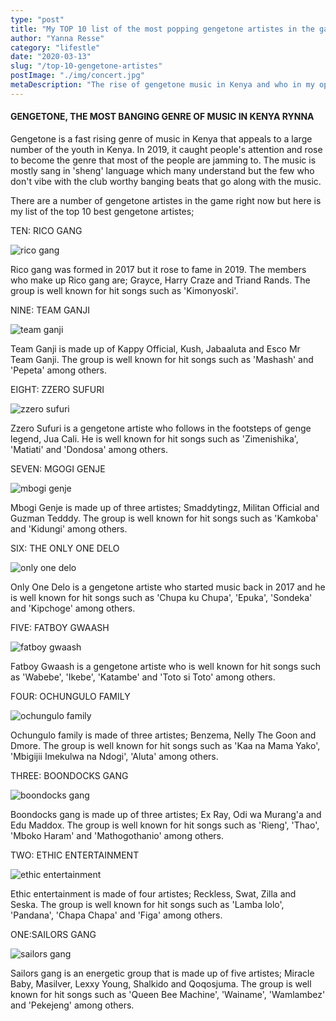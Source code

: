 ```yaml
---
type: "post"
title: "My TOP 10 list of the most popping gengetone artistes in the game right now!!!"
author: "Yanna Resse"
category: "lifestle"
date: "2020-03-13"
slug: "/top-10-gengetone-artistes"
postImage: "./img/concert.jpg"
metaDescription: "The rise of gengetone music in Kenya and who in my opinion are running the music scene. "
---
```


#### GENGETONE, THE MOST BANGING GENRE OF MUSIC IN KENYA RYNNA

Gengetone is a fast rising genre of music in Kenya that appeals to a large number of the youth in Kenya. In 2019, it caught people's attention and rose to become the genre that most of the people are jamming to. The music is mostly sang in 'sheng' language which many understand but the few who don't vibe with the club worthy banging beats that go along with the music.

There are a number of gengetone artistes in the game right now but here is my list of the top 10 best gengetone artistes;

TEN: RICO GANG

![rico gang](./img/ricogang.jpg)

Rico gang was formed in 2017 but it rose to fame in 2019. The members who make up Rico gang are; Grayce, Harry Craze and Triand Rands. The group is well known for hit songs such as 'Kimonyoski'.

NINE: TEAM GANJI

![team ganji](./img/teamganji.jpg)

Team Ganji is made up of Kappy Official, Kush, Jabaaluta and Esco Mr Team Ganji. The group is well known for hit songs such as 'Mashash' and 'Pepeta' among others.

EIGHT: ZZERO SUFURI

![zzero sufuri](./img/zzerosufuri.jpg)

Zzero Sufuri is a gengetone artiste who follows in the footsteps of genge legend, Jua Cali. He is well known for hit songs such as 'Zimenishika', 'Matiati' and 'Dondosa' among others.

SEVEN: MGOGI GENJE

![mbogi genje](./img/mbogigenje.jpg)

Mbogi Genje is made up of three artistes; Smaddytingz, Militan Official and Guzman Tedddy. The group is well known for hit songs such as 'Kamkoba' and 'Kidungi' among others.

SIX: THE ONLY ONE DELO

![only one delo](./img/theonlydelo.jpg)

Only One Delo is a gengetone artiste who started music back in 2017 and he is well known for hit songs such as 'Chupa ku Chupa', 'Epuka', 'Sondeka' and 'Kipchoge' among others.

FIVE: FATBOY GWAASH

![fatboy gwaash](./img/fatboygwaash.jpg)

Fatboy Gwaash is a gengetone artiste who is well known for hit songs such as 'Wabebe', 'Ikebe', 'Katambe' and 'Toto si Toto' among others.

FOUR: OCHUNGULO FAMILY

![ochungulo family](./img/ochungulofamily.jpg)

Ochungulo family is made of three artistes; Benzema, Nelly The Goon and Dmore. The group is well known for hit songs such as 'Kaa na Mama Yako', 'Mbigijii Imekulwa na Ndogi', 'Aluta' among others.

THREE: BOONDOCKS GANG

![boondocks gang](./img/boondocksgang.jpg)

Boondocks gang is made up of three artistes; Ex Ray, Odi wa Murang'a and Edu Maddox. The group is well known for hit songs such as 'Rieng', 'Thao', 'Mboko Haram' and 'Mathogothanio' among others.

TWO: ETHIC ENTERTAINMENT

![ethic entertainment](./img/ethicentertainment.jpg)

Ethic entertainment is made of four artistes; Reckless, Swat, Zilla and Seska. The group is well known for hit songs such as 'Lamba lolo', 'Pandana', 'Chapa Chapa' and 'Figa' among others.

ONE:SAILORS GANG

![sailors gang](./img/sailors.jpg)

Sailors gang is an energetic group that is made up of five artistes; Miracle Baby, Masilver, Lexxy Young, Shalkido and Qoqosjuma. The group is well known for hit songs such as 'Queen Bee Machine', 'Wainame', 'Wamlambez' and 'Pekejeng' among others.
